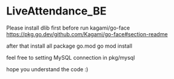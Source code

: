 # LiveAttendance_BE

Please install dlib first before run kagami/go-face
https://pkg.go.dev/github.com/Kagami/go-face#section-readme

after that install all package go.mod
go mod install

feel free to setting MySQL connection in pkg/mysql

hope you understand the code :)
